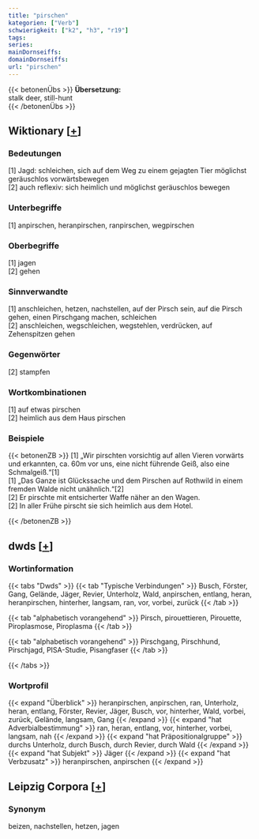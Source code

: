 ```yaml
---
title: "pirschen"
kategorien: ["Verb"]
schwierigkeit: ["k2", "h3", "r19"]
tags:
series:
mainDornseiffs:
domainDornseiffs:
url: "pirschen"
---
```


{{< betonenÜbs >}}
**Übersetzung:**  
stalk deer, still-hunt  
{{< /betonenÜbs >}}

## Wiktionary [[+](https://de.wiktionary.org/wiki/pirschen)]

### Bedeutungen
[1] Jagd: schleichen, sich auf dem Weg zu einem gejagten Tier möglichst geräuschlos vorwärtsbewegen  
[2] auch reflexiv: sich heimlich und möglichst geräuschlos bewegen  

### Unterbegriffe
[1] anpirschen, heranpirschen, ranpirschen, wegpirschen  

### Oberbegriffe
[1] jagen  
[2] gehen  

### Sinnverwandte
[1] anschleichen, hetzen, nachstellen, auf der Pirsch sein, auf die Pirsch gehen, einen Pirschgang machen, schleichen  
[2] anschleichen, wegschleichen, wegstehlen, verdrücken, auf Zehenspitzen gehen  

### Gegenwörter
[2] stampfen  

### Wortkombinationen
[1] auf etwas pirschen  
[2] heimlich aus dem Haus pirschen  

### Beispiele
{{< betonenZB >}}
[1] „Wir pirschten vorsichtig auf allen Vieren vorwärts und erkannten, ca. 60m vor uns, eine nicht führende Geiß, also eine Schmalgeiß.“[1]  
[1] „Das Ganze ist Glückssache und dem Pirschen auf Rothwild in einem fremden Walde nicht unähnlich.“[2]  
[2] Er pirschte mit entsicherter Waffe näher an den Wagen.  
[2] In aller Frühe pirscht sie sich heimlich aus dem Hotel.  

{{< /betonenZB >}}


## dwds [[+](https://www.dwds.de/wb/pirschen)]

### Wortinformation
{{< tabs "Dwds" >}}
{{< tab "Typische Verbindungen" >}}
Busch, Förster, Gang, Gelände, Jäger, Revier, Unterholz, Wald, anpirschen, entlang, heran, heranpirschen, hinterher, langsam, ran, vor, vorbei, zurück
{{< /tab >}}

{{< tab "alphabetisch vorangehend" >}}
Pirsch, pirouettieren, Pirouette, Piroplasmose, Piroplasma
{{< /tab >}}

{{< tab "alphabetisch vorangehend" >}}
Pirschgang, Pirschhund, Pirschjagd, PISA-Studie, Pisangfaser
{{< /tab >}}

{{< /tabs >}}

### Wortprofil
{{< expand "Überblick" >}} heranpirschen, anpirschen, ran, Unterholz, heran, entlang, Förster, Revier, Jäger, Busch, vor, hinterher, Wald, vorbei, zurück, Gelände, langsam, Gang {{< /expand >}}
{{< expand "hat Adverbialbestimmung" >}} ran, heran, entlang, vor, hinterher, vorbei, langsam, nah {{< /expand >}}
{{< expand "hat Präpositionalgruppe" >}} durchs Unterholz, durch Busch, durch Revier, durch Wald {{< /expand >}}
{{< expand "hat Subjekt" >}} Jäger {{< /expand >}}
{{< expand "hat Verbzusatz" >}} heranpirschen, anpirschen {{< /expand >}}

## Leipzig Corpora [[+](https://corpora.uni-leipzig.de/en/res?word=pirschen&corpusId=deu_newscrawl-public_2018)]


### Synonym
beizen, nachstellen, hetzen, jagen

